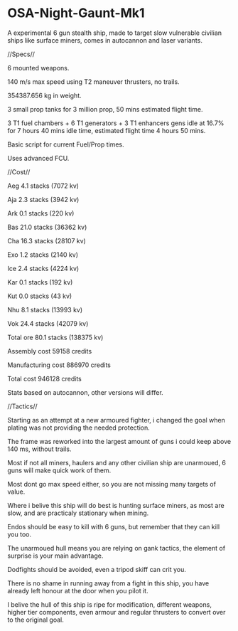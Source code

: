 # OSA-Night-Gaunt-Mk1
A experimental 6 gun stealth ship, made to target slow vulnerable civilian ships like surface miners, comes in autocannon and laser variants.


//Specs//


6 mounted weapons.

140 m/s max speed using T2 maneuver thrusters, no trails.

354387.656 kg in weight.

3 small prop tanks for 3 million prop, 50 mins estimated flight time.

3 T1 fuel chambers + 6 T1 generators + 3 T1 enhancers gens idle at 16.7% for 7 hours 40 mins idle time, estimated flight time 4 hours 50 mins.

Basic script for current Fuel/Prop times.

Uses advanced FCU.


//Cost//


Aeg 4.1 stacks (7072 kv)

Aja 2.3 stacks (3942 kv)

Ark 0.1 stacks (220 kv)

Bas 21.0 stacks (36362 kv)

Cha 16.3 stacks (28107 kv)

Exo 1.2 stacks (2140 kv)

Ice 2.4 stacks (4224 kv)

Kar 0.1 stacks (192 kv)

Kut 0.0 stacks (43 kv)

Nhu 8.1 stacks (13993 kv)

Vok 24.4 stacks (42079 kv)

Total ore 80.1 stacks (138375 kv)

Assembly cost 59158 credits

Manufacturing cost 886970 credits

Total cost 946128 credits

Stats based on autocannon, other versions will differ.


//Tactics//


Starting as an attempt at a new armoured fighter, i changed the goal when plating was not providing the needed protection.

The frame was reworked into the largest amount of guns i could keep above 140 ms, without trails.

Most if not all miners, haulers and any other civilian ship are unarmoued, 6 guns will make quick work of them.

Most dont go max speed either, so you are not missing many targets of value.

Where i belive this ship will do best is hunting surface miners, as most are slow, and are practicaly stationary when mining.

Endos should be easy to kill with 6 guns, but remember that they can kill you too.

The unarmoued hull means you are relying on gank tactics, the element of surprise is your main advantage.

Dodfights should be avoided, even a tripod skiff can crit you.

There is no shame in running away from a fight in this ship, you have already left honour at the door when you pilot it.

I belive the hull of this ship is ripe for modification, different weapons, higher tier components, even armour and regular thrusters to convert over to the original goal.
